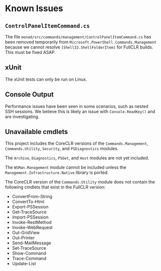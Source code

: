 # Known Issues

## `ControlPanelItemCommand.cs`

The file `monad/src/commands/management/ControlPanelItemCommand.cs` has been removed
temporarily from `Microsoft.PowerShell.Commands.Management` because we
cannot resolve `[Shell32.ShellFolderItem]` for FullCLR builds. This must be
fixed ASAP.

## xUnit

The xUnit tests can only be run on Linux.

## Console Output

Performance issues have been seen in some scenarios, such as nested SSH
sessions. We believe this is likely an issue with `Console.ReadKey()` and are
investigating.

## Unavailable cmdlets

This project includes the CoreCLR versions of the `Commands.Management`,
`Commands.Utility`, `Security`, and `PSDiagnostics` modules.

The `Archive`, `Diagnostics`, `PSGet`, and `Host` modules are not yet included.

The `WSMan.Management` module cannot be included unless the
`Management.Infrastructure.Native` library is ported.

The CoreCLR version of the `Commands.Utility` module does not contain the
following cmdlets that exist in the FullCLR version:

- ConvertFrom-String
- ConvertTo-Html
- Export-PSSession
- Get-TraceSource
- Import-PSSession
- Invoke-RestMethod
- Invoke-WebRequest
- Out-GridView
- Out-Printer
- Send-MailMessage
- Set-TraceSource
- Show-Command
- Trace-Command
- Update-List

